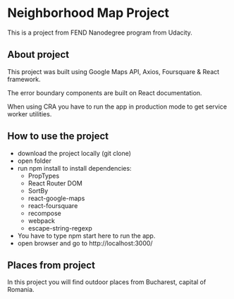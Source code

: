 # Neighborhood Map Project

This is a project from FEND Nanodegree program from Udacity.

## About project

This project was built using Google Maps API, Axios, Foursquare & React framework.

The error boundary components are built on React documentation.

When using CRA you have to run the app in production mode to get service worker utilities.

## How to use the project

- download the project locally (git clone)
- open folder
- run npm install to install dependencies:
  * PropTypes
  * React Router DOM
  * SortBy
  * react-google-maps
  * react-foursquare
  * recompose
  * webpack
  * escape-string-regexp
- You have to type npm start here to run the app.
- open browser and go to http://localhost:3000/ 

## Places from project

In this project you will find outdoor places from Bucharest, capital of Romania.
